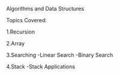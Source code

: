Algorithms and Data Structures

Topics Covered:

1.Recursion

2.Array

3.Searching 
  -Linear Search
  -Binary Search
  
4.Stack
  -Stack Applications

